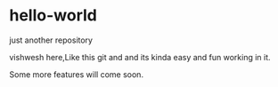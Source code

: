 # hello-world
just another repository

vishwesh here,Like this git and and its kinda easy and fun working in it.


Some more features will come soon.

